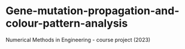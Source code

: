 # Gene-mutation-propagation-and-colour-pattern-analysis
Numerical Methods in Engineering - course project (2023)
